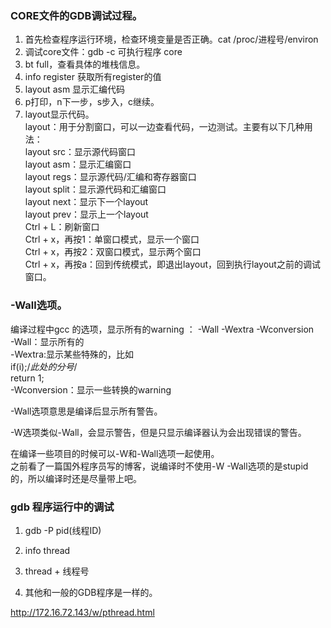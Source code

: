 ### CORE文件的GDB调试过程。

1.  首先检查程序运行环境，检查环境变量是否正确。cat /proc/进程号/environ            
2. 调试core文件：gdb -c 可执行程序  core       
3. bt full，查看具体的堆栈信息。          
4. info register 获取所有register的值             
5. layout asm 显示汇编代码           
6. p打印，n下一步，s步入，c继续。              
7. layout显示代码。       
layout：用于分割窗口，可以一边查看代码，一边测试。主要有以下几种用法：   
layout src：显示源代码窗口       
layout asm：显示汇编窗口         
layout regs：显示源代码/汇编和寄存器窗口          
layout split：显示源代码和汇编窗口         
layout next：显示下一个layout         
layout prev：显示上一个layout             
Ctrl + L：刷新窗口             
Ctrl + x，再按1：单窗口模式，显示一个窗口             
Ctrl + x，再按2：双窗口模式，显示两个窗口             
Ctrl + x，再按a：回到传统模式，即退出layout，回到执行layout之前的调试窗口。               

### -Wall选项。     
编译过程中gcc 的选项，显示所有的warning  ： -Wall -Wextra -Wconversion  
-Wall：显示所有的  
-Wextra:显示某些特殊的，比如          
        if(i);/*此处的分号*/      
             return 1;      
-Wconversion：显示一些转换的warning       

-Wall选项意思是编译后显示所有警告。      

-W选项类似-Wall，会显示警告，但是只显示编译器认为会出现错误的警告。      
      
在编译一些项目的时候可以-W和-Wall选项一起使用。      
之前看了一篇国外程序员写的博客，说编译时不使用-W -Wall选项的是stupid的，所以编译时还是尽量带上吧。      




### gdb 程序运行中的调试      
1. gdb -P pid(线程ID)      

2. info thread      

3. thread + 线程号      

4. 其他和一般的GDB程序是一样的。      


http://172.16.72.143/w/pthread.html

